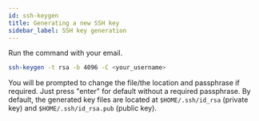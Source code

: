 ```yaml
---
id: ssh-keygen
title: Generating a new SSH key
sidebar_label: SSH key generation
---
```


Run the command with your email.

```bash
ssh-keygen -t rsa -b 4096 -C <your_username>
```

You will be prompted to change the file/the location and passphrase if required. Just press "enter" for default without a required passphrase. By default, the generated key files are located at `$HOME/.ssh/id_rsa` (private key) and `$HOME/.ssh/id_rsa.pub` (public key).


